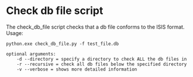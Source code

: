 # Check db file script

The check_db_file script checks that a db file conforms to the ISIS format. Usage:

```
python.exe check_db_file.py -f test_file.db

optional arguments:
    -d --directory = specify a directory to check ALL the db files in
    -r --recursive = check all db files below the specified directory
    -v --verbose = shows more detailed information
```